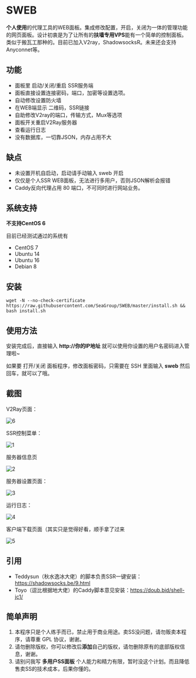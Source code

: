 # SWEB
**个人使用**的代理工具的WEB面板。集成修改配置，开启，关闭为一体的管理功能的网页面板。设计初衷是为了让所有的**扶墙专用VPS**能有一个简单的控制面板。类似于搬瓦工那种的。目前已加入V2ray，ShadowsocksR。未来还会支持 Anyconnet等。

## 功能

- 面板里 启动/关闭/重启 SSR服务端
- 面板直接设置连接密码，端口，加密等设置选项。
- 自动修改设置防火墙
- 在WEB端显示 二维码，SSR链接
- 自助修改V2ray的端口，传输方式，Mux等选项
- 面板开关重启V2Ray服务器
- 查看运行日志
- 没有数据库，一切靠JSON，内存占用不大

## 缺点

- 未设置开机自启动，启动请手动输入 sweb 开启
- 仅仅是个人SSR WEB面板，无法进行多用户，否则JSON解析会报错
- Caddy反向代理占用 80 端口，不可同时进行网站业务。

## 系统支持

**不支持CentOS 6**

目前已经测试通过的系统有

- CentOS 7
- Ubuntu 14
- Ubuntu 16
- Debian 8

## 安装

```shell
wget -N --no-check-certificate  https://raw.githubusercontent.com/SeaGroup/SWEB/master/install.sh && bash install.sh
```

## 使用方法

安装完成后，直接输入 **http://你的IP地址** 就可以使用你设置的用户名密码进入管理啦~ 

如果要 打开/关闭 面板程序，修改面板密码，只需要在 SSH 里面输入 **sweb** 然后回车，就可以了哦。

## 截图

V2Ray页面：

![6](6.jpg)

SSR控制菜单：

![1](1.png)

服务器信息页

![2](2.png)

服务器设置页面：

![3](3.png)

运行日志：

![4](4.png)

客户端下载页面（其实只是觉得好看，顺手拿了过来

![5](5.png)



## 引用

- Teddysun（秋水逸冰大佬）的脚本负责SSR一键安装：https://shadowsocks.be/9.html
- Toyo（逗比根据地大佬）的Caddy脚本意见安装：https://doub.bid/shell-jc1/



## 简单声明

1. 本程序只是个人练手而已，禁止用于商业用途。卖SS没问题，请勿贩卖本程序，请尊重 GPL 协议，谢谢。
2. 请勿删除版权，你可以修改后**添加**自己的版权，请勿删除原有的底部版权信息，谢谢。
3. 请别问我写 **多用户SS面板** 个人能力和精力有限，暂时没这个计划。而且降低售卖SS的技术成本，后果你懂的。

